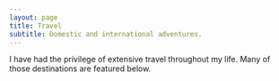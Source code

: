 ```yaml
---
layout: page
title: Travel
subtitle: Domestic and international adventures.
---
```


I have had the privilege of extensive travel throughout my life. Many of those destinations are featured below.

